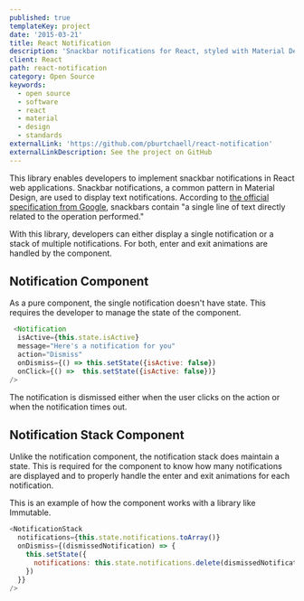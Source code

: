 ```yaml
---
published: true
templateKey: project
date: '2015-03-21'
title: React Notification
description: 'Snackbar notifications for React, styled with Material Design.'
client: React
path: react-notification
category: Open Source
keywords:
  - open source
  - software
  - react
  - material
  - design
  - standards
externalLink: 'https://github.com/pburtchaell/react-notification'
externalLinkDescription: See the project on GitHub
---
```

This library enables developers to implement snackbar notifications in  React web applications. Snackbar notifications, a common pattern in Material Design, are used to display text notifications. According to [the official specification from Google](https://material.io/guidelines/components/snackbars-toasts.html), snackbars contain "a single line of text directly related to the operation performed."

With this library, developers can either display a single notification or a stack of multiple notifications. For both, enter and exit animations are handled by the component.

## Notification Component

As a pure component, the single notification doesn't have state. This requires the developer to manage the state of the component.

```js
 <Notification
  isActive={this.state.isActive}
  message="Here's a notification for you"
  action="Dismiss"
  onDismiss={() => this.setState({isActive: false})
  onClick={() =>  this.setState({isActive: false})}
/>
```

The notification is dismissed either when the user clicks on the action or when the notification times out.

## Notification Stack Component

Unlike the notification component, the notification stack does maintain a state. This is required for the component to know how many notifications are displayed and to properly handle the enter and exit animations for each notification.

This is an example of how the component works with a library like Immutable.

```js
<NotificationStack
  notifications={this.state.notifications.toArray()}
  onDismiss={(dismissedNotification) => {
    this.setState({
      notifications: this.state.notifications.delete(dismissedNotification)
    })
  }}
/>
```
